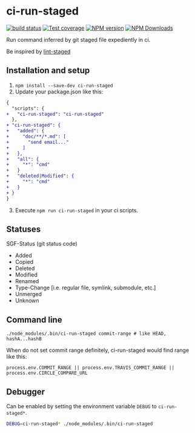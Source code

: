 # ci-run-staged

[![build status](https://img.shields.io/travis/imcuttle/ci-run-staged/master.svg?style=flat-square)](https://travis-ci.org/imcuttle/ci-run-staged)
[![Test coverage](https://img.shields.io/codecov/c/github/imcuttle/ci-run-staged.svg?style=flat-square)](https://codecov.io/github/imcuttle/ci-run-staged?branch=master)
[![NPM version](https://img.shields.io/npm/v/ci-run-staged.svg?style=flat-square)](https://www.npmjs.com/package/ci-run-staged)
[![NPM Downloads](https://img.shields.io/npm/dm/ci-run-staged.svg?style=flat-square&maxAge=43200)](https://www.npmjs.com/package/ci-run-staged)

Run command inferred by git staged file expediently in ci.

Be inspired by [lint-staged](https://github.com/okonet/lint-staged)

## Installation and setup

1. `npm install --save-dev ci-run-staged`
2. Update your package.json like this:

```diff
{
  "scripts": {
+   "ci-run-staged": "ci-run-staged"
  },
+ "ci-run-staged": {
+   "added": {
+     "doc/**/*.md": [
+       "send email..."
+     ]
+   },
+   "all": {
+     "*": "cmd"
+   }
+   "deleted|Modified": {
+     "*": "cmd"
+   }
+ }
}
```

3. Execute `npm run ci-run-staged` in your ci scripts.

## Statuses

SGF-Status (git status code)

* Added
* Copied
* Deleted
* Modified
* Renamed
* Type-Change [i.e. regular file, symlink, submodule, etc.]
* Unmerged
* Unknown

## Command line

```
./node_modules/.bin/ci-run-staged commit-range # like HEAD, hashA...hashB
```

When do not set commit range definitely, ci-run-staged would find range like this:

```
process.env.COMMIT_RANGE || process.env.TRAVIS_COMMIT_RANGE || process.env.CIRCLE_COMPARE_URL
```

## Debugger

Can be enabled by setting the environment variable `DEBUG` to `ci-run-staged*`.

```bash
DEBUG=ci-run-staged* ./node_modules/.bin/ci-run-staged
```
